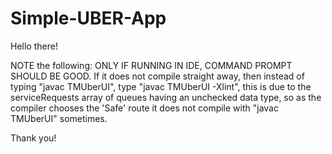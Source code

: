 # Simple-UBER-App
Hello there!

NOTE the following: ONLY IF RUNNING IN IDE, COMMAND PROMPT SHOULD BE GOOD.
If it does not compile straight away, then instead of typing "javac TMUberUI", type "javac TMUberUI -Xlint",
this is due to the serviceRequests array of queues having an unchecked data type, so as the compiler chooses
the 'Safe' route it does not compile with "javac TMUberUI" sometimes.

Thank you!
